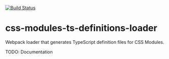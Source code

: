[![Build Status](https://travis-ci.org/kaicataldo/css-modules-ts-definitions-loader.svg?branch=master)](https://travis-ci.org/kaicataldo/css-modules-ts-definitions-loader)

# css-modules-ts-definitions-loader

Webpack loader that generates TypeScript definition files for CSS Modules.

TODO: Documentation

